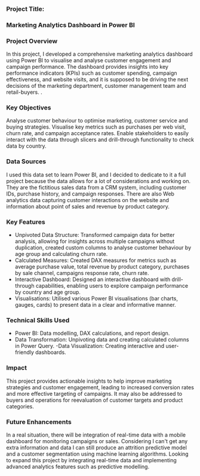 ### Project Title:
### Marketing Analytics Dashboard in Power BI
### Project Overview
In this project, I developed a comprehensive marketing analytics dashboard using Power BI to visualise and analyse customer engagement and campaign performance. The dashboard provides insights into key performance indicators (KPIs) such as customer spending, campaign effectiveness, and website visits, and it is supposed to be driving the next decisions of the marketing department, customer management team and retail-buyers. . 
### Key Objectives
Analyse customer behaviour to optimise marketing, customer service and buying strategies.
Visualise key metrics such as purchases per web visit, churn rate, and campaign acceptance rates.
Enable stakeholders to easily interact with the data through slicers and drill-through functionality to check data by country. 
### Data Sources
I used this data set to learn Power BI, and I decided to dedicate to it a full project because the data allows for a lot of considerations and working on.
They are the fictitious sales data from a CRM system, including customer IDs, purchase history, and campaign responses.
There are also Web analytics data capturing customer interactions on the website and information about point of sales and revenue by product category.
### Key Features
- Unpivoted Data Structure: Transformed campaign data for better analysis, allowing for insights across multiple campaigns without duplication, created custom columns to analyse customer behaviour by age group and calculating churn rate.
- Calculated Measures: Created DAX measures for metrics such as average purchase value, total revenue by product category, purchases by sale channel, campaigns response rate, churn rate. 
- Interactive Dashboard: Designed an interactive dashboard with drill-through capabilities, enabling users to explore campaign performance by country and age group.
- Visualisations: Utilised various Power BI visualisations (bar charts, gauges, cards) to present data in a clear and informative manner.
### Technical Skills Used
- Power BI: Data modelling, DAX calculations, and report design.
- Data Transformation: Unpivoting data and creating calculated columns in Power Query.
 -Data Visualization: Creating interactive and user-friendly dashboards.
### Impact
This project provides actionable insights to help improve marketing strategies and customer engagement, leading to increased conversion rates and more effective targeting of campaigns. It may also be addressed to buyers and operations for reevaluation of customer targets and product categories. 
### Future Enhancements
In a real situation, there will be integration of real-time data with a mobile dashboard for monitoring campaigns or sales. Considering I can't get any extra information and data I can still produce an attrition predictive model and a customer segmentation using machine learning algorithms. Looking to expand this project by integrating real-time data and implementing advanced analytics features such as predictive modelling.


